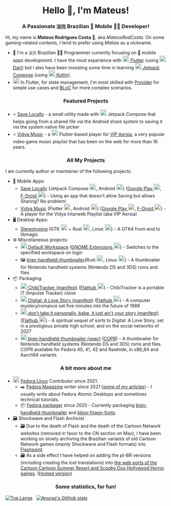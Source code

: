 <h1 align="center">Hello 👋, I'm Mateus!</h1>

<h3 align="center">A Passionate 🇧🇷 Brazilian 📱 Mobile 👨‍💻 Developer!</h3>

Hi, my name is **Mateus Rodrigues Costa** 🫡, aka _MateusRodCosta_. On some gaming-related contexts, I tend to prefer using _Matias_ as a nickname.

- 👤 I'm a 🇧🇷 Brazilian 👨‍💻 Programmer currently focusing on 📱 mobile apps development. I have the most experience with [<img src="https://cdn.jsdelivr.net/gh/devicons/devicon@latest/icons/flutter/flutter-original.svg" alt="flutter" width="20" height="20"/> Flutter](https://flutter.dev/) (using [<img src="https://cdn.jsdelivr.net/gh/devicons/devicon@latest/icons/dart/dart-original.svg" alt="dart" width="20" height="20"/> Dart](https://dart.dev/)) but I also have been investing some time in learning [<img src="https://cdn.jsdelivr.net/gh/devicons/devicon@latest/icons/jetpackcompose/jetpackcompose-original.svg" alt="jetpack-compose" width="20" height="20"/> Jetpack Compose](https://developer.android.com/jetpack/compose) (using [<img src="https://cdn.jsdelivr.net/gh/devicons/devicon@latest/icons/kotlin/kotlin-original.svg" alt="kotlin" width="20" height="20"/> Kotlin](https://kotlinlang.org/)).
- <img src="https://cdn.jsdelivr.net/gh/devicons/devicon@latest/icons/flutter/flutter-original.svg" alt="flutter" width="20" height="20"/> In Flutter, for state management, I'm most skilled with [Provider](https://pub.dev/packages/provider) for simple use cases and [BLoC](https://bloclibrary.dev/) for more complex scenarios.

<h3 align="center">Featured Projects</h3>

- ⭐ [Save Locally](https://github.com/MateusRodCosta/SaveLocally) - a small utility made with <img src="https://cdn.jsdelivr.net/gh/devicons/devicon@latest/icons/jetpackcompose/jetpackcompose-original.svg" alt="jetpack-compose" width="20" height="20"/> Jetpack Compose that helps going from a shared file via the Android share system to saving it via the system native file picker
- ⭐ [Vidya Music](https://github.com/MateusRodCosta/vidya_music) - a <img src="https://cdn.jsdelivr.net/gh/devicons/devicon@latest/icons/flutter/flutter-original.svg" alt="flutter" width="20" height="20"/> Flutter-based player for [VIP Aersia](https://www.vipvgm.net/), a very popular video game music playlist that has been on the web for more than 16 years.

<h3 align="center">All My Projects</h3>

I am currently author or maintainer of the following projects:

- 📱 Mobile Apps:
  - [Save Locally](https://github.com/MateusRodCosta/SaveLocally) (Jetpack Compose <img src="https://cdn.jsdelivr.net/gh/devicons/devicon@latest/icons/jetpackcompose/jetpackcompose-original.svg" alt="jetpack-compose" width="20" height="20"/>, Android <img src="https://cdn.jsdelivr.net/gh/devicons/devicon@latest/icons/android/android-plain.svg" alt="android" width="20" height="20"/>) ([Google Play <img src="https://www.vectorlogo.zone/logos/google_play/google_play-icon.svg" alt="google-play" width="20" height="20"/>](https://play.google.com/store/apps/details?id=com.mateusrodcosta.apps.share2storage), [F-Droid <img src="https://www.vectorlogo.zone/logos/f-droid/f-droid-icon.svg" alt="f-droid" width="20" height="20"/>](https://f-droid.org/packages/com.mateusrodcosta.apps.share2storage/)) - Using an app that doesn't allow Saving but allows Sharing? No problem!
  - [Vidya Music](https://github.com/MateusRodCosta/vidya_music) (Flutter <img src="https://cdn.jsdelivr.net/gh/devicons/devicon@latest/icons/flutter/flutter-original.svg" alt="flutter" width="20" height="20"/>, Android <img src="https://cdn.jsdelivr.net/gh/devicons/devicon@latest/icons/android/android-plain.svg" alt="android" width="20" height="20"/>) ([Google Play <img src="https://www.vectorlogo.zone/logos/google_play/google_play-icon.svg" alt="google-play" width="20" height="20"/>](https://play.google.com/store/apps/details?id=com.mateusrodcosta.apps.vidyamusic), [F-Droid <img src="https://www.vectorlogo.zone/logos/f-droid/f-droid-icon.svg" alt="f-droid" width="20" height="20"/>](https://f-droid.org/packages/com.mateusrodcosta.apps.vidyamusic/)) - A player for the Vidya Intarweb Playlist (aka VIP Aersia) 
- 🖥️ Desktop Apps:
  - [Stereotyping](https://github.com/MateusRodCosta/stereotyping) (GTK <img src="https://upload.wikimedia.org/wikipedia/commons/7/71/GTK_logo.svg" alt="gtk" width="20" height="20"/> + Rust <img src="https://cdn.jsdelivr.net/gh/devicons/devicon@latest/icons/rust/rust-original.svg" alt="rust" width="20" height="20"/>, Linux <img src="https://cdn.jsdelivr.net/gh/devicons/devicon@latest/icons/linux/linux-original.svg" alt="linux" width="20" height="20"/>) - A GTK4 front-end to libmagic
- ⚙️ Miscellaneous projects:
  - [<img src="https://www.vectorlogo.zone/logos/gnome/gnome-icon.svg" alt="gnome" width="20" height="20"/> Default Workspace](https://github.com/MateusRodCosta/gnome-shell-extension-default-workspace) ([GNOME Extensions <img src="https://www.vectorlogo.zone/logos/gnome/gnome-icon.svg" alt="gnome" width="20" height="20"/>](https://extensions.gnome.org/extension/4783/default-workspace/)) - Switches to the specified workspace on login
  - 🖼️ [bign-handheld-thumbnailer](https://github.com/MateusRodCosta/bign-handheld-thumbnailer)(Rust <img src="https://cdn.jsdelivr.net/gh/devicons/devicon@latest/icons/rust/rust-original.svg" alt="rust" width="20" height="20"/>, Linux <img src="https://cdn.jsdelivr.net/gh/devicons/devicon@latest/icons/linux/linux-original.svg" alt="linux" width="20" height="20"/>) - A thumbnailer for Nintendo handheld systems (Nintendo DS and 3DS) roms and files
- 📦 Packaging:
  - [<img src="https://raw.githubusercontent.com/simple-icons/simple-icons/master/icons/flatpak.svg" alt="flatpak" width="20" height="20"/> ChibiTracker (manifest)](https://github.com/flathub/com.github.reduz.ChibiTracker) ([Flathub <img src="https://raw.githubusercontent.com/simple-icons/simple-icons/develop/icons/flathub.svg" alt="flathub" width="20" height="20"/>](https://flathub.org/apps/details/com.github.reduz.ChibiTracker)) - ChibiTracker is a portable IT (Impulse Tracker) clone
  - [<img src="https://raw.githubusercontent.com/simple-icons/simple-icons/master/icons/flatpak.svg" alt="flatpak" width="20" height="20"/> Digital: A Love Story (manifest)](https://github.com/flathub/com.scoutshonour.Digital) ([Flathub <img src="https://raw.githubusercontent.com/simple-icons/simple-icons/develop/icons/flathub.svg" alt="flathub" width="20" height="20"/>](https://flathub.org/apps/com.scoutshonour.Digital)) - A computer mystery/romance set five minutes into the future of 1988
  - [<img src="https://raw.githubusercontent.com/simple-icons/simple-icons/master/icons/flatpak.svg" alt="flatpak" width="20" height="20"/> don't take it personally, babe, it just ain't your story (manifest)](https://github.com/flathub/com.scoutshonour.dtipbijays) ([Flathub <img src="https://raw.githubusercontent.com/simple-icons/simple-icons/develop/icons/flathub.svg" alt="flathub" width="20" height="20"/>](https://flathub.org/apps/com.scoutshonour.dtipbijays)) - A spiritual sequel of sorts to Digital: A Love Story, set in a prestigious private high school, and on the social networks of 2027
  - [<img src="https://upload.wikimedia.org/wikipedia/commons/0/00/RPM_Logo.svg" alt="rpm" width="20" height="20"/> bign-handheld-thumbnailer (spec)](https://pagure.io/bign-handheld-thumbnailer-spec/) ([COPR](https://copr.fedorainfracloud.org/coprs/mateusrodcosta/bign-handheld-thumbnailer/)) - A thumbnailer for Nintendo handheld systems (Nintendo DS and 3DS) roms and files. COPR available for Fedora 40, 41, 42 and Rawhide, in x86_64 and Aarch64 variants

<h3 align="center">A bit more about me</h3>

- <img src="https://cdn.jsdelivr.net/gh/devicons/devicon@latest/icons/fedora/fedora-plain.svg" alt="fedora" width="20" height="20" /> [Fedora Linux](https://fedoraproject.org/) Contributor since 2021. 
  - ✒️ [Fedora Magazine](https://fedoramagazine.org/) writer since 2021 ([some of my articles](https://fedoramagazine.org/author/mateusrodcosta/)) - I usually write about Fedora Atomic Desktops and sometimes technical tutorials.
  - 📦 [Fedora packager](https://src.fedoraproject.org/user/mateusrodcosta) since 2025 - Currently packaging [bign-handheld-thumbnailer](https://src.fedoraproject.org/rpms/bign-handheld-thumbnailer) and [bbox-firago-fonts](https://src.fedoraproject.org/rpms/bbox-firago-fonts).
- 🗃️ Shockwave and Flash Archivist
  - 🗃️ Due to the death of Flash and the death of the Cartoon Network websites (removed in favor to the CN section on Max), I have been working on slowly archiving the Brazilian variants of old Cartoon Network games (mainly Shockwave and Flash formats) into [Flashpoint](https://flashpointarchive.org/)
  - 🗃️ As a side effect I have helped on adding the pt-BR versions (including creating the lost translations) into [the web ports of the Cartoon Cartoon Summer Resort and Scooby Doo Hollywood Horror games](https://github.com/mattbruv/ccsr). ([Hosted version](https://mattbruv.github.io/ccsr/))

<h3 align="center">Some statistics, for fun!</h3>

[![Top Langs](https://github-readme-stats.vercel.app/api/top-langs/?username=MateusRodCosta&layout=compact)](https://github.com/anuraghazra/github-readme-stats) 
&nbsp; 
[![Anurag's GitHub stats](https://github-readme-stats.vercel.app/api?username=MateusRodCosta&show_icons=true&rank_icon=percentile)](https://github.com/anuraghazra/github-readme-stats)
